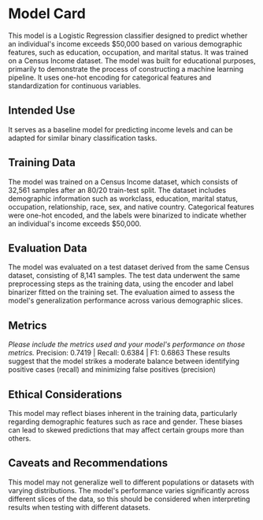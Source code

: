 # Model Card

This model is a Logistic Regression classifier designed to predict whether an individual's income exceeds $50,000 based on various demographic features, such as education, occupation, and marital status. It was trained on a Census Income dataset. The model was built for educational purposes, primarily to demonstrate the process of constructing a machine learning pipeline. It uses one-hot encoding for categorical features and standardization for continuous variables.

## Intended Use
It serves as a baseline model for predicting income levels and can be adapted for similar binary classification tasks.
## Training Data
The model was trained on a Census Income dataset, which consists of 32,561 samples after an 80/20 train-test split. The dataset includes demographic information such as workclass, education, marital status, occupation, relationship, race, sex, and native country. Categorical features were one-hot encoded, and the labels were binarized to indicate whether an individual's income exceeds $50,000.
## Evaluation Data
The model was evaluated on a test dataset derived from the same Census dataset, consisting of 8,141 samples. The test data underwent the same preprocessing steps as the training data, using the encoder and label binarizer fitted on the training set. The evaluation aimed to assess the model's generalization performance across various demographic slices.
## Metrics
_Please include the metrics used and your model's performance on those metrics._
Precision: 0.7419 | Recall: 0.6384 | F1: 0.6863
These results suggest that the model strikes a moderate balance between identifying positive cases (recall) and minimizing false positives (precision)

## Ethical Considerations
This model may reflect biases inherent in the training data, particularly regarding demographic features such as race and gender. These biases can lead to skewed predictions that may affect certain groups more than others.

## Caveats and Recommendations
This model may not generalize well to different populations or datasets with varying distributions. The model's performance varies significantly across different slices of the data, so this should be considered when interpreting results when testing with different datasets.